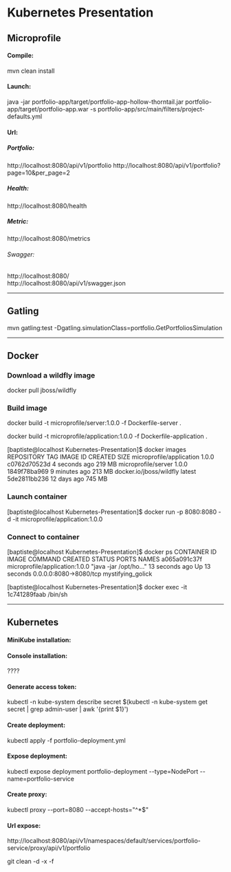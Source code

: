 # Kubernetes Presentation

## Microprofile

#### Compile: 
mvn clean install

#### Launch:
java -jar portfolio-app/target/portfolio-app-hollow-thorntail.jar portfolio-app/target/portfolio-app.war -s portfolio-app/src/main/filters/project-defaults.yml

#### Url:  

##### Portfolio:
http://localhost:8080/api/v1/portfolio
http://localhost:8080/api/v1/portfolio?page=10&per_page=2

##### Health:
http://localhost:8080/health

##### Metric:
http://localhost:8080/metrics

###### Swagger:
http://localhost:8080/  
http://localhost:8080/api/v1/swagger.json


_____________________________________________
## Gatling

mvn gatling:test -Dgatling.simulationClass=portfolio.GetPortfoliosSimulation

_____________________________________
## Docker

### Download a wildfly image
docker pull jboss/wildfly

### Build image
docker build -t microprofile/server:1.0.0 -f Dockerfile-server .

docker build -t microprofile/application:1.0.0 -f Dockerfile-application .

[baptiste@localhost Kubernetes-Presentation]$ docker images
REPOSITORY                     TAG                 IMAGE ID            CREATED             SIZE
microprofile/application       1.0.0               c0762d70523d        4 seconds ago       219 MB
microprofile/server            1.0.0               1849f78ba969        9 minutes ago       213 MB
docker.io/jboss/wildfly        latest              5de2811bb236        12 days ago         745 MB


### Launch container
[baptiste@localhost Kubernetes-Presentation]$ docker run -p 8080:8080 -d -it microprofile/application:1.0.0


### Connect to container
[baptiste@localhost Kubernetes-Presentation]$ docker ps
CONTAINER ID        IMAGE                            COMMAND                  CREATED             STATUS              PORTS                    NAMES
a065a091c37f        microprofile/application:1.0.0   "java -jar /opt/ho..."   13 seconds ago      Up 13 seconds       0.0.0.0:8080->8080/tcp   mystifying_golick


[baptiste@localhost Kubernetes-Presentation]$ docker exec -it 1c741289faab /bin/sh

_______________________________________________
## Kubernetes

#### MiniKube installation: 

#### Console installation:
????

#### Generate access token: 
kubectl -n kube-system describe secret $(kubectl -n kube-system get secret | grep admin-user | awk '{print $1}')

#### Create deployment:
kubectl apply -f portfolio-deployment.yml  

#### Expose deployment:
kubectl expose deployment  portfolio-deployment --type=NodePort --name=portfolio-service

#### Create proxy:
kubectl proxy --port=8080 --accept-hosts="^*$"

#### Url expose:
http://localhost:8080/api/v1/namespaces/default/services/portfolio-service/proxy/api/v1/portfolio


git clean -d -x -f